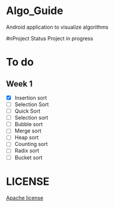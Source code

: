 # Algo_Guide
Android application to visualize algorithms

#nProject Status 
Project in progress

# To do

## Week 1

- [x] Insertion sort
- [ ] Selection Sort
- [ ] Quick Sort
- [ ] Selection sort
- [ ] Bubble sort
- [ ] Merge sort
- [ ] Heap sort
- [ ] Counting sort
- [ ] Radix sort
- [ ] Bucket sort

# LICENSE

[Apache license](LICENSE)



